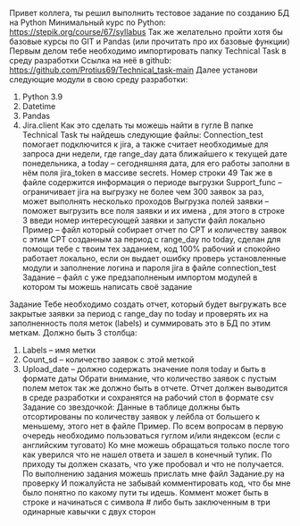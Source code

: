 Привет коллега, ты решил выполнить тестовое задание по созданию БД на Python
Минимальный курс по Python: https://stepik.org/course/67/syllabus
Так же желательно пройти хотя бы базовые курсы по GIT и Pandas (или прочитать про их базовые функции)
Первым делом тебе необходимо импортировать папку Technical Task в среду разработки
Ссылка на неё в github: https://github.com/Protius69/Technical_task-main
Далее установи следующие модули в свою среду разработки:
1.	Python 3.9
2.	Datetime
3.	Pandas
4.	Jira.client
Как это сделать ты можешь найти в гугле
В папке Technical Task ты найдешь следующие файлы:
Connection_test помогает подключится к jira, а также считает необходимые для запроса дни недели, где range_day дата ближайшего к текущей дате понедельника, а today – сегодняшняя дата, для его работы заполни в нём поля jira_token в массиве secrets. Номер строки 49
Так же в файле содержится информация о периоде выгрузки
Support_func – ограничивает jira на выгрузку не более чем 300 заявок за раз, может выполнять несколько проходов
Выгрузка полей заявки – поможет выгрузить все поля заявки и их имена , для этого в строке 3 введи номер интересующей заявки и запусти файл локально
Пример – файл который собирает отчет по СРТ и количеству заявок с этим СРТ созданным за период с range_day по today, сделан для помощи тебе с твоим тех заданием, код 100% рабочий и спокойно работает локально, если он выдает ошибку проверь установленные модули и заполнение логина и пароля jira в файле connection_test
Задание – файл с уже предзаполненым импортом модулей в котором ты можешь написать своё задание

Задание
Тебе необходимо создать отчет, который будет выгружать все закрытые заявки за период с range_day по today и проверять их на заполненность поля меток (labels) и суммировать это в БД по этим меткам. Должно быть 3 столбца:
1.	Labels – имя метки
2.	Count_sd – количество заявок с этой меткой
3.	Upload_date – должно содержать значение поля today и быть в формате даты
Обрати внимание, что количество заявок с пустым полем меток так же должно быть в отчете. Отчет должен выводится в среде разработки и сохранятся на рабочий стол в формате csv
Задание со звездочкой: Данные в таблице должны быть отсортированы по количеству заявок у лейбла от большего к меньшему, этого нет в файле Пример. 
По всем вопросам в первую очередь необходимо пользоваться гуглом и/или яндексом (если с английским туговато)
Ко мне можешь обращаться только после того как уверился что не нашел ответа и зашел в конечный тупик. По приходу ты должен сказать, что уже пробовал и что не получается.
По выполнению задания можешь прислать мне файл Задание.py на проверку 
И пожалуйста не забывай комментировать код, что бы мне было понятно по какому пути ты идешь. Коммент может быть в строке и начинаться с символа # либо быть заключенным в три одинарные кавычки с двух сторон
